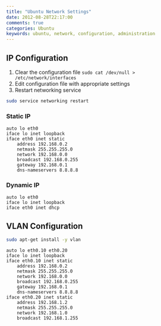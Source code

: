 ```yaml
---
title: "Ubuntu Network Settings"
date: 2012-08-28T22:17:00
comments: true
categories: Ubuntu
keywords: ubuntu, network, configuration, administration
---
```


## IP Configuration
1. Clear the configuration file `sudo cat /dev/null > /etc/network/interfaces`
2. Edit configuration file with appropriate settings
3. Restart networking service

```bash
sudo service networking restart
```

### Static IP
```
auto lo eth0
iface lo inet loopback
iface eth0 inet static
    address 192.168.0.2
    netmask 255.255.255.0
    network 192.168.0.0
    broadcast 192.168.0.255
    gateway 192.168.0.1
    dns-nameservers 8.8.8.8
```

### Dynamic IP
```
auto lo eth0
iface lo inet loopback
iface eth0 inet dhcp
```

## VLAN Configuration
```bash
sudo apt-get install -y vlan
```

```
auto lo eth0.10 eth0.20
iface lo inet loopback
iface eth0.10 inet static
    address 192.168.0.2
    netmask 255.255.255.0
    network 192.168.0.0
    broadcast 192.168.0.255
    gateway 192.168.0.1
    dns-nameservers 8.8.8.8
iface eth0.20 inet static
    address 192.168.1.2
    netmask 255.255.255.0
    network 192.168.1.0
    broadcast 192.168.1.255
```
